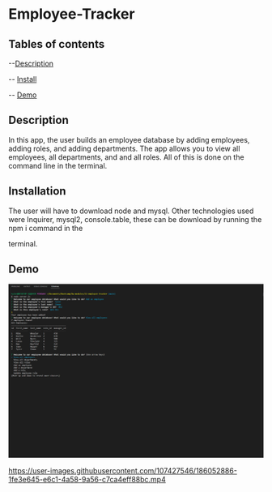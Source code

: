 # Employee-Tracker


## Tables of contents

--[Description](#Description)

-- [Install](#Install)

-- [Demo](#Demo)


## Description 

In this app, the user builds an employee database by adding employees, adding roles, and adding departments. The app allows you to view all employees, all departments, and and all roles. All of this is done on the command line in the terminal.


## Installation

The user will have to download node and mysql. Other technologies used were Inquirer, mysql2, console.table, these can be download by running the npm i command in the

terminal.

## Demo

![screenshot.png](Assets/employeedb.png?raw=true "Screenshot.png")

https://user-images.githubusercontent.com/107427546/186052886-1fe3e645-e6c1-4a58-9a56-c7ca4eff88bc.mp4
